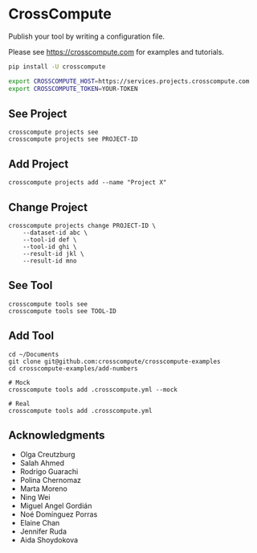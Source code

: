 # CrossCompute

Publish your tool by writing a configuration file.

Please see https://crosscompute.com for examples and tutorials.

```bash
pip install -U crosscompute

export CROSSCOMPUTE_HOST=https://services.projects.crosscompute.com
export CROSSCOMPUTE_TOKEN=YOUR-TOKEN
```

## See Project

```
crosscompute projects see
crosscompute projects see PROJECT-ID
```

## Add Project

```
crosscompute projects add --name "Project X"
```

## Change Project

```
crosscompute projects change PROJECT-ID \
    --dataset-id abc \
    --tool-id def \
    --tool-id ghi \
    --result-id jkl \
    --result-id mno
```

## See Tool

```
crosscompute tools see
crosscompute tools see TOOL-ID
```

## Add Tool

```
cd ~/Documents
git clone git@github.com:crosscompute/crosscompute-examples
cd crosscompute-examples/add-numbers

# Mock
crosscompute tools add .crosscompute.yml --mock

# Real
crosscompute tools add .crosscompute.yml
```

## Acknowledgments

- Olga Creutzburg
- Salah Ahmed
- Rodrigo Guarachi
- Polina Chernomaz
- Marta Moreno
- Ning Wei
- Miguel Angel Gordián
- Noé Domínguez Porras
- Elaine Chan
- Jennifer Ruda
- Aida Shoydokova
